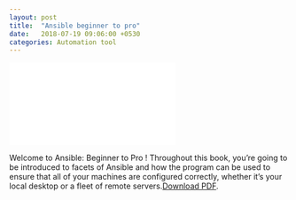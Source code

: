 ```yaml
---
layout: post
title:  "Ansible beginner to pro"
date:   2018-07-19 09:06:00 +0530
categories: Automation tool
---
```



<object data="/assets/ansiblefrombeginnertopro.pdf" type="application/pdf" width="1000px" height="1000px">
    <embed src="/assets/ansiblefrombeginnertopro.pdf">
        <p>Welcome to Ansible: Beginner to Pro ! Throughout this book, you’re going to be introduced
to facets of Ansible and how the program can be used to ensure that all of your machines
are configured correctly, whether it’s your local desktop or a fleet of remote servers.<a href="/assets/ansiblefrombeginnertopro.pdf">Download PDF</a>.</p>
    </embed>
</object>
